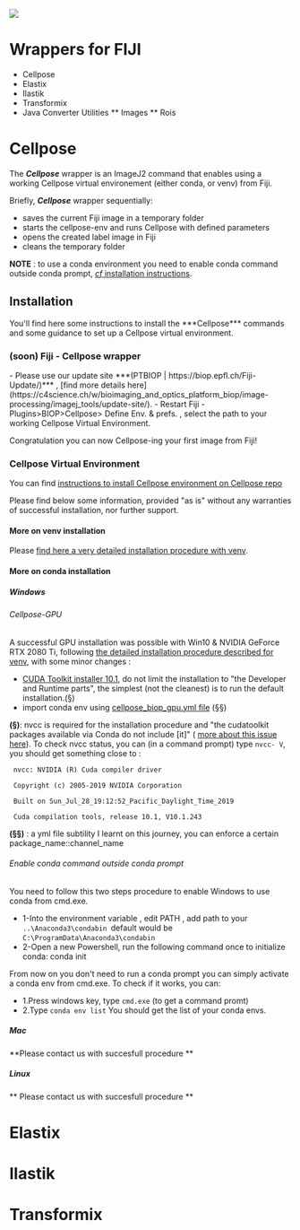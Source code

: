[![](https://travis-ci.com/BIOP/ijl-utilities-wrappers.svg?branch=master)](https://travis-ci.com/BIOP/ijl-utilities-wrappers)

# Wrappers for FIJI

* Cellpose
* Elastix
* Ilastik
* Transformix
* Java Converter Utilities
** Images
** Rois

<h1>Cellpose</h1> 

The ***Cellpose*** wrapper is an ImageJ2 command that enables using a working Cellpose virtual environement (either conda, or venv) from Fiji.

Briefly, ***Cellpose*** wrapper sequentially:
- saves the current Fiji image in a temporary folder
- starts the cellpose-env and runs Cellpose with defined parameters
- opens the created label image in Fiji
- cleans the temporary folder

**NOTE** : to use a conda environment you need to enable conda command outside conda prompt, [*cf* installation instructions](https://github.com/BIOP/ijl-utilities-wrappers/tree/conda-cellpose-wrapper#-enable-conda-command-outside-conda-prompt-).


<h2>Installation</h2>
You'll find here some instructions to install the ***Cellpose*** commands and some guidance to set up a Cellpose virtual environment.

<h3>(soon) Fiji - Cellpose wrapper</h2>
- Please use our update site ***(PTBIOP | https://biop.epfl.ch/Fiji-Update/)*** , [find more details here](https://c4science.ch/w/bioimaging_and_optics_platform_biop/image-processing/imagej_tools/update-site/).
- Restart Fiji
- Plugins>BIOP>Cellpose> Define Env. & prefs. , select the path to your working Cellpose Virtual Environment.

Congratulation you can now Cellpose-ing your first image from Fiji!

<h3>Cellpose Virtual Environment </h2>

You can find [instructions to install Cellpose environment on Cellpose repo](https://github.com/MouseLand/cellpose)

Please find below some  information, provided "as is" without any warranties of successful installation, nor further support.

<h4>More on venv installation</h3>

Please [find here a very detailed installation procedure with venv](https://c4science.ch/w/bioimaging_and_optics_platform_biop/computers-servers/software/gpu-deep-learning/virtualenv/).

<h4>More on conda installation</h3>

<h5> Windows </h5>

<h6> Cellpose-GPU </h6>

A successful GPU installation was possible with Win10 & NVIDIA GeForce RTX 2080 Ti, following [the detailed installation procedure described for venv](https://c4science.ch/w/bioimaging_and_optics_platform_biop/computers-servers/software/gpu-deep-learning/virtualenv/), with some minor changes :
- [CUDA Toolkit installer 10.1](https://developer.nvidia.com/cuda-10.1-download-archive-base?target_os=Windows&target_arch=x86_64&target_version=10&target_type=exenetwork), 
do not limit the installation to "the Developer and Runtime parts", the simplest (not the cleanest) is to run the default installation.(§)
- import conda env using [cellpose_biop_gpu.yml file](https://github.com/BIOP/ijl-utilities-wrappers/raw/conda-cellpose-wrapper/resources/cellpose_biop_gpu.yml) (§§)

**(§)**: nvcc is required for the installation procedure and "the cudatoolkit packages available via Conda do not include [it]" ( [more about this issue here](https://horovod.readthedocs.io/en/stable/conda_include.html)). 
To check nvcc status, you can (in a command prompt) type  ``nvcc- V``, you should get something close to :

`` nvcc: NVIDIA (R) Cuda compiler driver`` 

`` Copyright (c) 2005-2019 NVIDIA Corporation`` 

`` Built on Sun_Jul_28_19:12:52_Pacific_Daylight_Time_2019`` 

`` Cuda compilation tools, release 10.1, V10.1.243`` 

**(§§)** : a yml file subtility I learnt on this journey, you can enforce a certain package_name::channel_name


<h6> Enable conda command outside conda prompt </h6>
You need to follow this two steps procedure to enable Windows to use conda from cmd.exe.

- 1-Into the environment variable , edit PATH , add path to your ``..\Anaconda3\condabin ``default would be ``C:\ProgramData\Anaconda3\condabin`` 
- 2-Open a new Powershell, run the following command once to initialize conda:
  conda init
  
From now on you don't need to run a conda prompt you can simply activate a conda env from cmd.exe.
To check if it works, you can:
- 1.Press windows key, type ``cmd.exe`` (to get a command promt)
- 2.Type ``conda env list``
You should get the list of your conda envs.




<h5> Mac </h5>
**Please contact us with succesfull procedure **

<h5> Linux </h5>
** Please contact us with succesfull procedure **



<h1>Elastix</h1>

<h1>Ilastik</h1>


<h1>Transformix</h1>


 